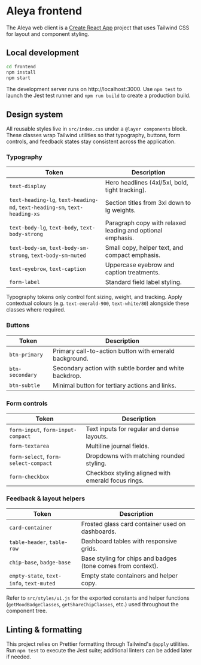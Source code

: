 # Aleya frontend

The Aleya web client is a [Create React App](https://create-react-app.dev/) project that uses Tailwind CSS for layout and component styling.

## Local development

```bash
cd frontend
npm install
npm start
```

The development server runs on http://localhost:3000. Use `npm test` to launch the Jest test runner and `npm run build` to create a production build.

## Design system

All reusable styles live in `src/index.css` under a `@layer components` block. These classes wrap Tailwind utilities so that typography, buttons, form controls, and feedback states stay consistent across the application.

### Typography

| Token | Description |
| --- | --- |
| `text-display` | Hero headlines (4xl/5xl, bold, tight tracking). |
| `text-heading-lg`, `text-heading-md`, `text-heading-sm`, `text-heading-xs` | Section titles from 3xl down to lg weights. |
| `text-body-lg`, `text-body`, `text-body-strong` | Paragraph copy with relaxed leading and optional emphasis. |
| `text-body-sm`, `text-body-sm-strong`, `text-body-sm-muted` | Small copy, helper text, and compact emphasis. |
| `text-eyebrow`, `text-caption` | Uppercase eyebrow and caption treatments. |
| `form-label` | Standard field label styling. |

Typography tokens only control font sizing, weight, and tracking. Apply contextual colours (e.g. `text-emerald-900`, `text-white/80`) alongside these classes where required.

### Buttons

| Token | Description |
| --- | --- |
| `btn-primary` | Primary call-to-action button with emerald background. |
| `btn-secondary` | Secondary action with subtle border and white backdrop. |
| `btn-subtle` | Minimal button for tertiary actions and links. |

### Form controls

| Token | Description |
| --- | --- |
| `form-input`, `form-input-compact` | Text inputs for regular and dense layouts. |
| `form-textarea` | Multiline journal fields. |
| `form-select`, `form-select-compact` | Dropdowns with matching rounded styling. |
| `form-checkbox` | Checkbox styling aligned with emerald focus rings. |

### Feedback & layout helpers

| Token | Description |
| --- | --- |
| `card-container` | Frosted glass card container used on dashboards. |
| `table-header`, `table-row` | Dashboard tables with responsive grids. |
| `chip-base`, `badge-base` | Base styling for chips and badges (tone comes from context). |
| `empty-state`, `text-info`, `text-muted` | Empty state containers and helper copy. |

Refer to `src/styles/ui.js` for the exported constants and helper functions (`getMoodBadgeClasses`, `getShareChipClasses`, etc.) used throughout the component tree.

## Linting & formatting

This project relies on Prettier formatting through Tailwind's `@apply` utilities. Run `npm test` to execute the Jest suite; additional linters can be added later if needed.
